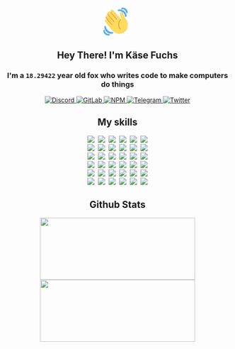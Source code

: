 <div><p align=center><img src=./resources/images/wave.gif width=64px height=64px></p><h2 align=center>Hey There! I'm Käse Fuchs</h2><h3 align=center>I'm a <code>18.29422</code> year old fox who writes code to make computers do things</h3><p align=center><a href=https://discord.com/users/507526681125322772><img alt=Discord src="https://img.shields.io/badge/Discord-5865F2?logo=discord&logoColor=white&style=flat-square#653f14d42e6f2a6ff283f13eb951af61"> </a><a href=https://gitlab.com/kasefuchs><img alt=GitLab src="https://img.shields.io/badge/GitLab-330F63?logo=gitlab&logoColor=white&style=flat-square#653f14d42e6f2a6ff283f13eb951af61"> </a><a href=https://npmjs.com/~kasefuchs><img alt=NPM src="https://img.shields.io/badge/NPM-CB3837?logo=npm&logoColor=white&style=flat-square#653f14d42e6f2a6ff283f13eb951af61"> </a><a href=https://t.me/kasefuchs><img alt=Telegram src="https://img.shields.io/badge/Telegram-2CA5E0?logo=telegram&logoColor=white&style=flat-square#653f14d42e6f2a6ff283f13eb951af61"> </a><a href=https://twitter.com/kasefuchs><img alt=Twitter src="https://img.shields.io/badge/Twitter-1DA1F2?logo=twitter&logoColor=white&style=flat-square#653f14d42e6f2a6ff283f13eb951af61"></a></p><h2 align=center>My skills</h2><p align=center><a href=https://aws.amazon.com/ ><picture><source srcset="https://skillicons.dev/icons?i=aws&theme=dark#653f14d42e6f2a6ff283f13eb951af61" media="(prefers-color-scheme: dark)"><source srcset="https://skillicons.dev/icons?i=aws&theme=light#653f14d42e6f2a6ff283f13eb951af61" media="(prefers-color-scheme: light), (prefers-color-scheme: no-preference)"><img src="https://skillicons.dev/icons?i=aws&theme=light#653f14d42e6f2a6ff283f13eb951af61"></picture></a>&nbsp;&nbsp;<a href=https://en.wikipedia.org/wiki/Bash_(Unix_shell)><picture><source srcset="https://skillicons.dev/icons?i=bash&theme=dark#653f14d42e6f2a6ff283f13eb951af61" media="(prefers-color-scheme: dark)"><source srcset="https://skillicons.dev/icons?i=bash&theme=light#653f14d42e6f2a6ff283f13eb951af61" media="(prefers-color-scheme: light), (prefers-color-scheme: no-preference)"><img src="https://skillicons.dev/icons?i=bash&theme=light#653f14d42e6f2a6ff283f13eb951af61"></picture></a>&nbsp;&nbsp;<a href=https://discord.com/developers/docs><picture><source srcset="https://skillicons.dev/icons?i=bots&theme=dark#653f14d42e6f2a6ff283f13eb951af61" media="(prefers-color-scheme: dark)"><source srcset="https://skillicons.dev/icons?i=bots&theme=light#653f14d42e6f2a6ff283f13eb951af61" media="(prefers-color-scheme: light), (prefers-color-scheme: no-preference)"><img src="https://skillicons.dev/icons?i=bots&theme=light#653f14d42e6f2a6ff283f13eb951af61"></picture></a>&nbsp;&nbsp;<a href=https://www.cloudflare.com/ ><picture><source srcset="https://skillicons.dev/icons?i=cloudflare&theme=dark#653f14d42e6f2a6ff283f13eb951af61" media="(prefers-color-scheme: dark)"><source srcset="https://skillicons.dev/icons?i=cloudflare&theme=light#653f14d42e6f2a6ff283f13eb951af61" media="(prefers-color-scheme: light), (prefers-color-scheme: no-preference)"><img src="https://skillicons.dev/icons?i=cloudflare&theme=light#653f14d42e6f2a6ff283f13eb951af61"></picture></a>&nbsp;&nbsp;<a href=https://en.wikipedia.org/wiki/CSS><picture><source srcset="https://skillicons.dev/icons?i=css&theme=dark#653f14d42e6f2a6ff283f13eb951af61" media="(prefers-color-scheme: dark)"><source srcset="https://skillicons.dev/icons?i=css&theme=light#653f14d42e6f2a6ff283f13eb951af61" media="(prefers-color-scheme: light), (prefers-color-scheme: no-preference)"><img src="https://skillicons.dev/icons?i=css&theme=light#653f14d42e6f2a6ff283f13eb951af61"></picture></a>&nbsp;&nbsp;<a href=https://www.docker.com/ ><picture><source srcset="https://skillicons.dev/icons?i=docker&theme=dark#653f14d42e6f2a6ff283f13eb951af61" media="(prefers-color-scheme: dark)"><source srcset="https://skillicons.dev/icons?i=docker&theme=light#653f14d42e6f2a6ff283f13eb951af61" media="(prefers-color-scheme: light), (prefers-color-scheme: no-preference)"><img src="https://skillicons.dev/icons?i=docker&theme=light#653f14d42e6f2a6ff283f13eb951af61"></picture></a><br><a href=https://www.electronjs.org/ ><picture><source srcset="https://skillicons.dev/icons?i=electron&theme=dark#653f14d42e6f2a6ff283f13eb951af61" media="(prefers-color-scheme: dark)"><source srcset="https://skillicons.dev/icons?i=electron&theme=light#653f14d42e6f2a6ff283f13eb951af61" media="(prefers-color-scheme: light), (prefers-color-scheme: no-preference)"><img src="https://skillicons.dev/icons?i=electron&theme=light#653f14d42e6f2a6ff283f13eb951af61"></picture></a>&nbsp;&nbsp;<a href=https://expressjs.com/ ><picture><source srcset="https://skillicons.dev/icons?i=express&theme=dark#653f14d42e6f2a6ff283f13eb951af61" media="(prefers-color-scheme: dark)"><source srcset="https://skillicons.dev/icons?i=express&theme=light#653f14d42e6f2a6ff283f13eb951af61" media="(prefers-color-scheme: light), (prefers-color-scheme: no-preference)"><img src="https://skillicons.dev/icons?i=express&theme=light#653f14d42e6f2a6ff283f13eb951af61"></picture></a>&nbsp;&nbsp;<a href=https://www.figma.com/ ><picture><source srcset="https://skillicons.dev/icons?i=figma&theme=dark#653f14d42e6f2a6ff283f13eb951af61" media="(prefers-color-scheme: dark)"><source srcset="https://skillicons.dev/icons?i=figma&theme=light#653f14d42e6f2a6ff283f13eb951af61" media="(prefers-color-scheme: light), (prefers-color-scheme: no-preference)"><img src="https://skillicons.dev/icons?i=figma&theme=light#653f14d42e6f2a6ff283f13eb951af61"></picture></a>&nbsp;&nbsp;<a href=https://firebase.google.com/ ><picture><source srcset="https://skillicons.dev/icons?i=firebase&theme=dark#653f14d42e6f2a6ff283f13eb951af61" media="(prefers-color-scheme: dark)"><source srcset="https://skillicons.dev/icons?i=firebase&theme=light#653f14d42e6f2a6ff283f13eb951af61" media="(prefers-color-scheme: light), (prefers-color-scheme: no-preference)"><img src="https://skillicons.dev/icons?i=firebase&theme=light#653f14d42e6f2a6ff283f13eb951af61"></picture></a>&nbsp;&nbsp;<a href=https://flask.palletsprojects.com/ ><picture><source srcset="https://skillicons.dev/icons?i=flask&theme=dark#653f14d42e6f2a6ff283f13eb951af61" media="(prefers-color-scheme: dark)"><source srcset="https://skillicons.dev/icons?i=flask&theme=light#653f14d42e6f2a6ff283f13eb951af61" media="(prefers-color-scheme: light), (prefers-color-scheme: no-preference)"><img src="https://skillicons.dev/icons?i=flask&theme=light#653f14d42e6f2a6ff283f13eb951af61"></picture></a>&nbsp;&nbsp;<a href=https://cloud.google.com/ ><picture><source srcset="https://skillicons.dev/icons?i=gcp&theme=dark#653f14d42e6f2a6ff283f13eb951af61" media="(prefers-color-scheme: dark)"><source srcset="https://skillicons.dev/icons?i=gcp&theme=light#653f14d42e6f2a6ff283f13eb951af61" media="(prefers-color-scheme: light), (prefers-color-scheme: no-preference)"><img src="https://skillicons.dev/icons?i=gcp&theme=light#653f14d42e6f2a6ff283f13eb951af61"></picture></a><br><a href=https://git-scm.com/ ><picture><source srcset="https://skillicons.dev/icons?i=git&theme=dark#653f14d42e6f2a6ff283f13eb951af61" media="(prefers-color-scheme: dark)"><source srcset="https://skillicons.dev/icons?i=git&theme=light#653f14d42e6f2a6ff283f13eb951af61" media="(prefers-color-scheme: light), (prefers-color-scheme: no-preference)"><img src="https://skillicons.dev/icons?i=git&theme=light#653f14d42e6f2a6ff283f13eb951af61"></picture></a>&nbsp;&nbsp;<a href=https://github.com/ ><picture><source srcset="https://skillicons.dev/icons?i=github&theme=dark#653f14d42e6f2a6ff283f13eb951af61" media="(prefers-color-scheme: dark)"><source srcset="https://skillicons.dev/icons?i=github&theme=light#653f14d42e6f2a6ff283f13eb951af61" media="(prefers-color-scheme: light), (prefers-color-scheme: no-preference)"><img src="https://skillicons.dev/icons?i=github&theme=light#653f14d42e6f2a6ff283f13eb951af61"></picture></a>&nbsp;&nbsp;<a href=https://gitlab.com/ ><picture><source srcset="https://skillicons.dev/icons?i=gitlab&theme=dark#653f14d42e6f2a6ff283f13eb951af61" media="(prefers-color-scheme: dark)"><source srcset="https://skillicons.dev/icons?i=gitlab&theme=light#653f14d42e6f2a6ff283f13eb951af61" media="(prefers-color-scheme: light), (prefers-color-scheme: no-preference)"><img src="https://skillicons.dev/icons?i=gitlab&theme=light#653f14d42e6f2a6ff283f13eb951af61"></picture></a>&nbsp;&nbsp;<a href=https://www.heroku.com/ ><picture><source srcset="https://skillicons.dev/icons?i=heroku&theme=dark#653f14d42e6f2a6ff283f13eb951af61" media="(prefers-color-scheme: dark)"><source srcset="https://skillicons.dev/icons?i=heroku&theme=light#653f14d42e6f2a6ff283f13eb951af61" media="(prefers-color-scheme: light), (prefers-color-scheme: no-preference)"><img src="https://skillicons.dev/icons?i=heroku&theme=light#653f14d42e6f2a6ff283f13eb951af61"></picture></a>&nbsp;&nbsp;<a href=https://en.wikipedia.org/wiki/HTML><picture><source srcset="https://skillicons.dev/icons?i=html&theme=dark#653f14d42e6f2a6ff283f13eb951af61" media="(prefers-color-scheme: dark)"><source srcset="https://skillicons.dev/icons?i=html&theme=light#653f14d42e6f2a6ff283f13eb951af61" media="(prefers-color-scheme: light), (prefers-color-scheme: no-preference)"><img src="https://skillicons.dev/icons?i=html&theme=light#653f14d42e6f2a6ff283f13eb951af61"></picture></a>&nbsp;&nbsp;<a href=https://en.wikipedia.org/wiki/JavaScript><picture><source srcset="https://skillicons.dev/icons?i=js&theme=dark#653f14d42e6f2a6ff283f13eb951af61" media="(prefers-color-scheme: dark)"><source srcset="https://skillicons.dev/icons?i=js&theme=light#653f14d42e6f2a6ff283f13eb951af61" media="(prefers-color-scheme: light), (prefers-color-scheme: no-preference)"><img src="https://skillicons.dev/icons?i=js&theme=light#653f14d42e6f2a6ff283f13eb951af61"></picture></a><br><a href=https://en.wikipedia.org/wiki/Linux><picture><source srcset="https://skillicons.dev/icons?i=linux&theme=dark#653f14d42e6f2a6ff283f13eb951af61" media="(prefers-color-scheme: dark)"><source srcset="https://skillicons.dev/icons?i=linux&theme=light#653f14d42e6f2a6ff283f13eb951af61" media="(prefers-color-scheme: light), (prefers-color-scheme: no-preference)"><img src="https://skillicons.dev/icons?i=linux&theme=light#653f14d42e6f2a6ff283f13eb951af61"></picture></a>&nbsp;&nbsp;<a href=https://mui.com/ ><picture><source srcset="https://skillicons.dev/icons?i=materialui&theme=dark#653f14d42e6f2a6ff283f13eb951af61" media="(prefers-color-scheme: dark)"><source srcset="https://skillicons.dev/icons?i=materialui&theme=light#653f14d42e6f2a6ff283f13eb951af61" media="(prefers-color-scheme: light), (prefers-color-scheme: no-preference)"><img src="https://skillicons.dev/icons?i=materialui&theme=light#653f14d42e6f2a6ff283f13eb951af61"></picture></a>&nbsp;&nbsp;<a href=https://en.wikipedia.org/wiki/Markdown><picture><source srcset="https://skillicons.dev/icons?i=md&theme=dark#653f14d42e6f2a6ff283f13eb951af61" media="(prefers-color-scheme: dark)"><source srcset="https://skillicons.dev/icons?i=md&theme=light#653f14d42e6f2a6ff283f13eb951af61" media="(prefers-color-scheme: light), (prefers-color-scheme: no-preference)"><img src="https://skillicons.dev/icons?i=md&theme=light#653f14d42e6f2a6ff283f13eb951af61"></picture></a>&nbsp;&nbsp;<a href=https://www.mongodb.com/ ><picture><source srcset="https://skillicons.dev/icons?i=mongodb&theme=dark#653f14d42e6f2a6ff283f13eb951af61" media="(prefers-color-scheme: dark)"><source srcset="https://skillicons.dev/icons?i=mongodb&theme=light#653f14d42e6f2a6ff283f13eb951af61" media="(prefers-color-scheme: light), (prefers-color-scheme: no-preference)"><img src="https://skillicons.dev/icons?i=mongodb&theme=light#653f14d42e6f2a6ff283f13eb951af61"></picture></a>&nbsp;&nbsp;<a href=https://www.mysql.com/ ><picture><source srcset="https://skillicons.dev/icons?i=mysql&theme=dark#653f14d42e6f2a6ff283f13eb951af61" media="(prefers-color-scheme: dark)"><source srcset="https://skillicons.dev/icons?i=mysql&theme=light#653f14d42e6f2a6ff283f13eb951af61" media="(prefers-color-scheme: light), (prefers-color-scheme: no-preference)"><img src="https://skillicons.dev/icons?i=mysql&theme=light#653f14d42e6f2a6ff283f13eb951af61"></picture></a>&nbsp;&nbsp;<a href=https://nextjs.org/ ><picture><source srcset="https://skillicons.dev/icons?i=nextjs&theme=dark#653f14d42e6f2a6ff283f13eb951af61" media="(prefers-color-scheme: dark)"><source srcset="https://skillicons.dev/icons?i=nextjs&theme=light#653f14d42e6f2a6ff283f13eb951af61" media="(prefers-color-scheme: light), (prefers-color-scheme: no-preference)"><img src="https://skillicons.dev/icons?i=nextjs&theme=light#653f14d42e6f2a6ff283f13eb951af61"></picture></a><br><a href=https://nodejs.org/en/ ><picture><source srcset="https://skillicons.dev/icons?i=nodejs&theme=dark#653f14d42e6f2a6ff283f13eb951af61" media="(prefers-color-scheme: dark)"><source srcset="https://skillicons.dev/icons?i=nodejs&theme=light#653f14d42e6f2a6ff283f13eb951af61" media="(prefers-color-scheme: light), (prefers-color-scheme: no-preference)"><img src="https://skillicons.dev/icons?i=nodejs&theme=light#653f14d42e6f2a6ff283f13eb951af61"></picture></a>&nbsp;&nbsp;<a href=https://www.postgresql.org/ ><picture><source srcset="https://skillicons.dev/icons?i=postgres&theme=dark#653f14d42e6f2a6ff283f13eb951af61" media="(prefers-color-scheme: dark)"><source srcset="https://skillicons.dev/icons?i=postgres&theme=light#653f14d42e6f2a6ff283f13eb951af61" media="(prefers-color-scheme: light), (prefers-color-scheme: no-preference)"><img src="https://skillicons.dev/icons?i=postgres&theme=light#653f14d42e6f2a6ff283f13eb951af61"></picture></a>&nbsp;&nbsp;<a href=https://learn.microsoft.com/en-us/powershell/ ><picture><source srcset="https://skillicons.dev/icons?i=powershell&theme=dark#653f14d42e6f2a6ff283f13eb951af61" media="(prefers-color-scheme: dark)"><source srcset="https://skillicons.dev/icons?i=powershell&theme=light#653f14d42e6f2a6ff283f13eb951af61" media="(prefers-color-scheme: light), (prefers-color-scheme: no-preference)"><img src="https://skillicons.dev/icons?i=powershell&theme=light#653f14d42e6f2a6ff283f13eb951af61"></picture></a>&nbsp;&nbsp;<a href=https://www.python.org/ ><picture><source srcset="https://skillicons.dev/icons?i=py&theme=dark#653f14d42e6f2a6ff283f13eb951af61" media="(prefers-color-scheme: dark)"><source srcset="https://skillicons.dev/icons?i=py&theme=light#653f14d42e6f2a6ff283f13eb951af61" media="(prefers-color-scheme: light), (prefers-color-scheme: no-preference)"><img src="https://skillicons.dev/icons?i=py&theme=light#653f14d42e6f2a6ff283f13eb951af61"></picture></a>&nbsp;&nbsp;<a href=https://www.raspberrypi.org/ ><picture><source srcset="https://skillicons.dev/icons?i=raspberrypi&theme=dark#653f14d42e6f2a6ff283f13eb951af61" media="(prefers-color-scheme: dark)"><source srcset="https://skillicons.dev/icons?i=raspberrypi&theme=light#653f14d42e6f2a6ff283f13eb951af61" media="(prefers-color-scheme: light), (prefers-color-scheme: no-preference)"><img src="https://skillicons.dev/icons?i=raspberrypi&theme=light#653f14d42e6f2a6ff283f13eb951af61"></picture></a>&nbsp;&nbsp;<a href=https://reactjs.org/ ><picture><source srcset="https://skillicons.dev/icons?i=react&theme=dark#653f14d42e6f2a6ff283f13eb951af61" media="(prefers-color-scheme: dark)"><source srcset="https://skillicons.dev/icons?i=react&theme=light#653f14d42e6f2a6ff283f13eb951af61" media="(prefers-color-scheme: light), (prefers-color-scheme: no-preference)"><img src="https://skillicons.dev/icons?i=react&theme=light#653f14d42e6f2a6ff283f13eb951af61"></picture></a><br><a href=https://redux.js.org/ ><picture><source srcset="https://skillicons.dev/icons?i=redux&theme=dark#653f14d42e6f2a6ff283f13eb951af61" media="(prefers-color-scheme: dark)"><source srcset="https://skillicons.dev/icons?i=redux&theme=light#653f14d42e6f2a6ff283f13eb951af61" media="(prefers-color-scheme: light), (prefers-color-scheme: no-preference)"><img src="https://skillicons.dev/icons?i=redux&theme=light#653f14d42e6f2a6ff283f13eb951af61"></picture></a>&nbsp;&nbsp;<a href=https://en.wikipedia.org/wiki/Regular_expression><picture><source srcset="https://skillicons.dev/icons?i=regex&theme=dark#653f14d42e6f2a6ff283f13eb951af61" media="(prefers-color-scheme: dark)"><source srcset="https://skillicons.dev/icons?i=regex&theme=light#653f14d42e6f2a6ff283f13eb951af61" media="(prefers-color-scheme: light), (prefers-color-scheme: no-preference)"><img src="https://skillicons.dev/icons?i=regex&theme=light#653f14d42e6f2a6ff283f13eb951af61"></picture></a>&nbsp;&nbsp;<a href=https://en.wikipedia.org/wiki/Sass_(stylesheet_language)><picture><source srcset="https://skillicons.dev/icons?i=sass&theme=dark#653f14d42e6f2a6ff283f13eb951af61" media="(prefers-color-scheme: dark)"><source srcset="https://skillicons.dev/icons?i=sass&theme=light#653f14d42e6f2a6ff283f13eb951af61" media="(prefers-color-scheme: light), (prefers-color-scheme: no-preference)"><img src="https://skillicons.dev/icons?i=sass&theme=light#653f14d42e6f2a6ff283f13eb951af61"></picture></a>&nbsp;&nbsp;<a href=https://www.typescriptlang.org/ ><picture><source srcset="https://skillicons.dev/icons?i=ts&theme=dark#653f14d42e6f2a6ff283f13eb951af61" media="(prefers-color-scheme: dark)"><source srcset="https://skillicons.dev/icons?i=ts&theme=light#653f14d42e6f2a6ff283f13eb951af61" media="(prefers-color-scheme: light), (prefers-color-scheme: no-preference)"><img src="https://skillicons.dev/icons?i=ts&theme=light#653f14d42e6f2a6ff283f13eb951af61"></picture></a>&nbsp;&nbsp;<a href=https://unity.com/ ><picture><source srcset="https://skillicons.dev/icons?i=unity&theme=dark#653f14d42e6f2a6ff283f13eb951af61" media="(prefers-color-scheme: dark)"><source srcset="https://skillicons.dev/icons?i=unity&theme=light#653f14d42e6f2a6ff283f13eb951af61" media="(prefers-color-scheme: light), (prefers-color-scheme: no-preference)"><img src="https://skillicons.dev/icons?i=unity&theme=light#653f14d42e6f2a6ff283f13eb951af61"></picture></a>&nbsp;&nbsp;<a href=https://workers.cloudflare.com/ ><picture><source srcset="https://skillicons.dev/icons?i=workers&theme=dark#653f14d42e6f2a6ff283f13eb951af61" media="(prefers-color-scheme: dark)"><source srcset="https://skillicons.dev/icons?i=workers&theme=light#653f14d42e6f2a6ff283f13eb951af61" media="(prefers-color-scheme: light), (prefers-color-scheme: no-preference)"><img src="https://skillicons.dev/icons?i=workers&theme=light#653f14d42e6f2a6ff283f13eb951af61"></picture></a><br></p><h2 align=center>Github Stats</h2><p align=center><picture><source srcset="https://github-readme-stats-kasefuchs.vercel.app/api/?count_private=true&hide_border=true&hide_rank=true&line_height=20&hide_title=true&username=Kasefuchs&theme=dark#653f14d42e6f2a6ff283f13eb951af61" media="(prefers-color-scheme: dark)"><source srcset="https://github-readme-stats-kasefuchs.vercel.app/api/?count_private=true&hide_border=true&hide_rank=true&line_height=20&hide_title=true&username=Kasefuchs&theme=light#653f14d42e6f2a6ff283f13eb951af61" media="(prefers-color-scheme: light), (prefers-color-scheme: no-preference)"><img align=middle width=350 height=140 src="https://github-readme-stats-kasefuchs.vercel.app/api/?count_private=true&hide_border=true&hide_rank=true&line_height=20&hide_title=true&username=Kasefuchs&theme=light#653f14d42e6f2a6ff283f13eb951af61"></picture><picture><source srcset="https://github-readme-stats-kasefuchs.vercel.app/api/top-langs/?count_private=true&hide_border=true&layout=compact&username=Kasefuchs&theme=dark#653f14d42e6f2a6ff283f13eb951af61" media="(prefers-color-scheme: dark)"><source srcset="https://github-readme-stats-kasefuchs.vercel.app/api/top-langs/?count_private=true&hide_border=true&layout=compact&username=Kasefuchs&theme=light#653f14d42e6f2a6ff283f13eb951af61" media="(prefers-color-scheme: light), (prefers-color-scheme: no-preference)"><img align=middle width=350 height=140 src="https://github-readme-stats-kasefuchs.vercel.app/api/top-langs/?count_private=true&hide_border=true&layout=compact&username=Kasefuchs&theme=light#653f14d42e6f2a6ff283f13eb951af61"></picture></p><img src="https://hit.yhype.me/github/profile?user_id=64592097#653f14d42e6f2a6ff283f13eb951af61" alt=""></div>